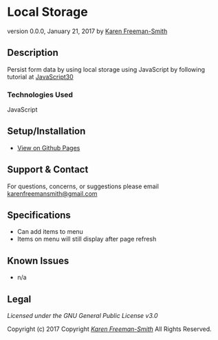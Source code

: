 # Local Storage
version 0.0.0, January 21, 2017
by [Karen Freeman-Smith](https://karenfreemansmith.github.io)

## Description
Persist form data by using local storage using JavaScript by following tutorial at [JavaScript30](https://github.com/wesbos/JavaScript30)

### Technologies Used
JavaScript

## Setup/Installation
* [View on Github Pages](https://karenfreemansmith.github.io/JS30-Day15-LocalStorage)

## Support & Contact
For questions, concerns, or suggestions please email karenfreemansmith@gmail.com

## Specifications
* Can add items to menu
* Items on menu will still display after page refresh

## Known Issues
* n/a

## Legal
*Licensed under the GNU General Public License v3.0*

Copyright (c) 2017 Copyright _[Karen Freeman-Smith](https://karenfreemansmith.github.io)_ All Rights Reserved.
